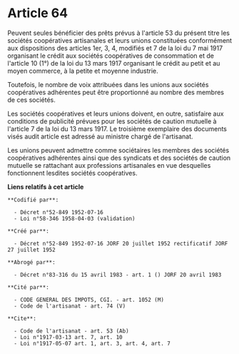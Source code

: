 # Article 64

Peuvent seules bénéficier des prêts prévus à l'article 53 du présent titre les sociétés coopératives artisanales et leurs
unions constituées conformément aux dispositions des articles 1er, 3, 4, modifiés et 7 de la loi du 7 mai 1917 organisant le
crédit aux sociétés coopératives de consommation et de l'article 10 (1°) de la loi du 13 mars 1917 organisant le crédit au
petit et au moyen commerce, à la petite et moyenne industrie.

Toutefois, le nombre de voix attribuées dans les unions aux sociétés coopératives adhérentes peut être proportionné au nombre
des membres de ces sociétés.

Les sociétés coopératives et leurs unions doivent, en outre, satisfaire aux conditions de publicité prévues pour les sociétés
de caution mutuelle à l'article 7 de la loi du 13 mars 1917. Le troisième exemplaire des documents visés audit article est
adressé au ministre chargé de l'artisanat.

Les unions peuvent admettre comme sociétaires les membres des sociétés coopératives adhérentes ainsi que des syndicats et des
sociétés de caution mutuelle se rattachant aux professions artisanales en vue desquelles fonctionnent lesdites sociétés
coopératives.

**Liens relatifs à cet article**

	**Codifié par**:

	  - Décret n°52-849 1952-07-16
	  - Loi n°58-346 1958-04-03 (validation)

	**Créé par**:

	  - Décret n°52-849 1952-07-16 JORF 20 juillet 1952 rectificatif JORF 27 juillet 1952

	**Abrogé par**:

	  - Décret n°83-316 du 15 avril 1983 - art. 1 () JORF 20 avril 1983

	**Cité par**:

	  - CODE GENERAL DES IMPOTS, CGI. - art. 1052 (M)
	  - Code de l'artisanat - art. 74 (V)

	**Cite**:

	  - Code de l'artisanat - art. 53 (Ab)
	  - Loi n°1917-03-13 art. 7, art. 10
	  - Loi n°1917-05-07 art. 1, art. 3, art. 4, art. 7
